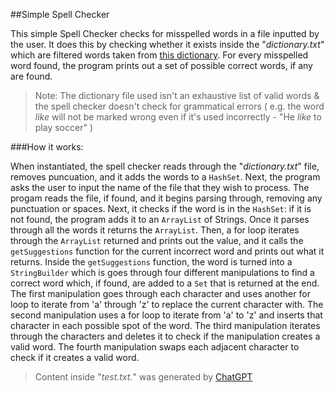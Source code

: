 ##Simple Spell Checker

This simple Spell Checker checks for misspelled words in a file inputted by the user. It does this by checking whether it exists inside the "*dictionary.txt*" which are filtered words taken from [this dictionary](https://www.mit.edu/~ecprice/wordlist.10000). For every misspelled word found, the program prints out a set of possible correct words, if any are found.

>Note: The dictionary file used isn't an exhaustive list of valid words & the spell checker doesn't check for grammatical errors ( e.g. the word *like* will not be marked wrong even if it's used incorrectly - "He *like* to play soccer" )

###How it works:

When instantiated, the spell checker reads through the "*dictionary.txt*" file, removes puncuation, and it adds the words to a `HashSet`. Next, the program asks the user to input the name of the file that they wish to process. The progam reads the file, if found, and it begins parsing through, removing any punctuation or spaces. Next, it checks if the word is in the `HashSet`: if it is not found, the program adds it to an `ArrayList` of Strings. Once it parses through all the words it returns the `ArrayList`. Then, a for loop iterates through the `ArrayList` returned and prints out the value, and it calls the `getSuggestions` function for the current incorrect word and prints out what it returns. Inside the `getSuggestions` function, the word is turned into a `StringBuilder` which is goes through four different manipulations to find a correct word which, if found, are added to a `Set` that is returned at the end.
The first manipulation goes through each character and uses another for loop to iterate from 'a' through 'z' to replace the current character with.
The second manipulation uses a for loop to iterate from 'a' to 'z' and inserts that character in each possible spot of the word.
The third manipulation iterates through the characters and deletes it to check if the manipulation creates a valid word.
The fourth manipulation swaps each adjacent character to check if it creates a valid word.

>Content inside "*test.txt.*" was generated by [ChatGPT](https://chat.openai.com/share/e94e8e5a-4082-4ce5-81f0-14337a9f1dae)